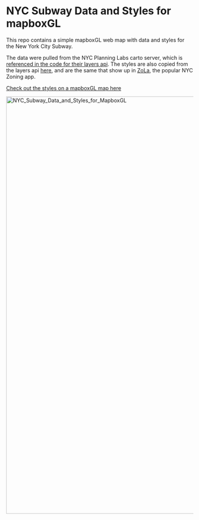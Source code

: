 # NYC Subway Data and Styles for mapboxGL

This repo contains a simple mapboxGL web map with data and styles for the New York City Subway.

The data were pulled from the NYC Planning Labs carto server, which is [referenced in the code for their layers api](https://github.com/NYCPlanning/labs-layers-api/blob/develop/data/sources/transportation.json).  The styles are also copied from the layers api [here](https://github.com/NYCPlanning/labs-layers-api/blob/develop/data/layer-groups/subway.json), and are the same that show up in [ZoLa](https://zola.planning.nyc.gov), the popular NYC Zoning app.

[Check out the styles on a mapboxGL map here](https://chriswhong.github.io/mapboxgl-nyc-subway/)

<img width="1126" alt="NYC_Subway_Data_and_Styles_for_MapboxGL" src="https://user-images.githubusercontent.com/1833820/111855955-eda44000-88fd-11eb-895d-0477cc58c5e2.png">
